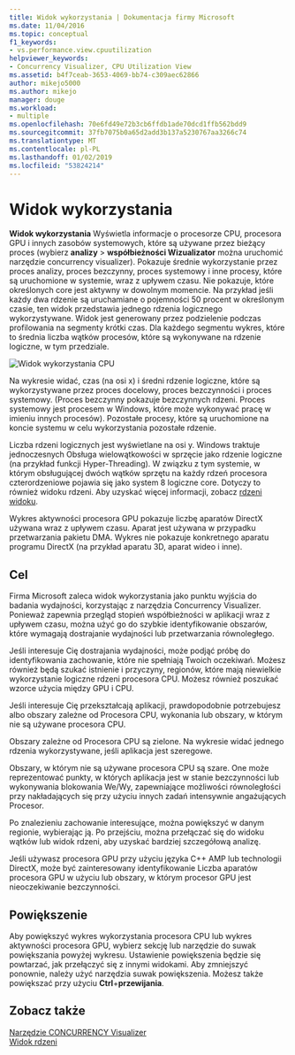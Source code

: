 ```yaml
---
title: Widok wykorzystania | Dokumentacja firmy Microsoft
ms.date: 11/04/2016
ms.topic: conceptual
f1_keywords:
- vs.performance.view.cpuutilization
helpviewer_keywords:
- Concurrency Visualizer, CPU Utilization View
ms.assetid: b4f7ceab-3653-4069-bb74-c309aec62866
author: mikejo5000
ms.author: mikejo
manager: douge
ms.workload:
- multiple
ms.openlocfilehash: 70e6fd49e72b3cb6ffdb1ade70dcd1ffb562bdd9
ms.sourcegitcommit: 37fb7075b0a65d2add3b137a5230767aa3266c74
ms.translationtype: MT
ms.contentlocale: pl-PL
ms.lasthandoff: 01/02/2019
ms.locfileid: "53824214"
---
```

# <a name="utilization-view"></a>Widok wykorzystania
**Widok wykorzystania** Wyświetla informacje o procesorze CPU, procesora GPU i innych zasobów systemowych, które są używane przez bieżący proces (wybierz **analizy** > **współbieżności Wizualizator** można uruchomić narzędzie concurrency visualizer). Pokazuje średnie wykorzystanie przez proces analizy, proces bezczynny, proces systemowy i inne procesy, które są uruchomione w systemie, wraz z upływem czasu. Nie pokazuje, które określonych core jest aktywny w dowolnym momencie. Na przykład jeśli każdy dwa rdzenie są uruchamiane o pojemności 50 procent w określonym czasie, ten widok przedstawia jednego rdzenia logicznego wykorzystywane. Widok jest generowany przez podzielenie podczas profilowania na segmenty krótki czas. Dla każdego segmentu wykres, które to średnia liczba wątków procesów, które są wykonywane na rdzenie logiczne, w tym przedziale.  
  
 ![Widok wykorzystania CPU](../profiling/media/vsts_ppacpuutil.png "VSTS_PPAcpuUtil")  
  
 Na wykresie widać, czas (na osi x) i średni rdzenie logiczne, które są wykorzystywane przez proces docelowy, proces bezczynności i proces systemowy. (Proces bezczynny pokazuje bezczynnych rdzeni. Proces systemowy jest procesem w Windows, które może wykonywać pracę w imieniu innych procesów). Pozostałe procesy, które są uruchomione na koncie systemu w celu wykorzystania pozostałe rdzenie.  
  
 Liczba rdzeni logicznych jest wyświetlane na osi y. Windows traktuje jednoczesnych Obsługa wielowątkowości w sprzęcie jako rdzenie logiczne (na przykład funkcji Hyper-Threading). W związku z tym systemie, w którym obsługującej dwóch wątków sprzętu na każdy rdzeń procesora czterordzeniowe pojawia się jako system 8 logiczne core. Dotyczy to również widoku rdzeni. Aby uzyskać więcej informacji, zobacz [rdzeni widoku](../profiling/cores-view.md).  
  
 Wykres aktywności procesora GPU pokazuje liczbę aparatów DirectX używana wraz z upływem czasu.  Aparat jest używana w przypadku przetwarzania pakietu DMA.  Wykres nie pokazuje konkretnego aparatu programu DirectX (na przykład aparatu 3D, aparat wideo i inne).  
  
## <a name="purpose"></a>Cel  
 Firma Microsoft zaleca widok wykorzystania jako punktu wyjścia do badania wydajności, korzystając z narzędzia Concurrency Visualizer. Ponieważ zapewnia przegląd stopień współbieżności w aplikacji wraz z upływem czasu, można użyć go do szybkie identyfikowanie obszarów, które wymagają dostrajanie wydajności lub przetwarzania równoległego.  
  
 Jeśli interesuje Cię dostrajania wydajności, może podjąć próbę do identyfikowania zachowanie, które nie spełniają Twoich oczekiwań. Możesz również będą szukać istnienie i przyczyny, regionów, które mają niewielkie wykorzystanie logiczne rdzeni procesora CPU. Możesz również poszukać wzorce użycia między GPU i CPU.  
  
 Jeśli interesuje Cię przekształcają aplikacji, prawdopodobnie potrzebujesz albo obszary zależne od Procesora CPU, wykonania lub obszary, w którym nie są używane procesora CPU.  
  
 Obszary zależne od Procesora CPU są zielone. Na wykresie widać jednego rdzenia wykorzystywane, jeśli aplikacja jest szeregowe.  
  
 Obszary, w którym nie są używane procesora CPU są szare. One może reprezentować punkty, w których aplikacja jest w stanie bezczynności lub wykonywania blokowania We/Wy, zapewniające możliwości równoległości przy nakładających się przy użyciu innych zadań intensywnie angażujących Procesor.  
  
 Po znalezieniu zachowanie interesujące, można powiększyć w danym regionie, wybierając ją. Po przejściu, można przełączać się do widoku wątków lub widok rdzeni, aby uzyskać bardziej szczegółową analizę.  
  
 Jeśli używasz procesora GPU przy użyciu języka C++ AMP lub technologii DirectX, może być zainteresowany identyfikowanie Liczba aparatów procesora GPU w użyciu lub obszary, w którym procesor GPU jest nieoczekiwanie bezczynności.  
  
## <a name="zoom"></a>Powiększenie  
 Aby powiększyć wykres wykorzystania procesora CPU lub wykres aktywności procesora GPU, wybierz sekcję lub narzędzie do suwak powiększania powyżej wykresu. Ustawienie powiększenia będzie się powtarzać, jak przełączyć się z innymi widokami. Aby zmniejszyć ponownie, należy użyć narzędzia suwak powiększenia. Możesz także powiększać przy użyciu **Ctrl**+**przewijania**.  
  
## <a name="see-also"></a>Zobacz także  
 [Narzędzie CONCURRENCY Visualizer](../profiling/concurrency-visualizer.md)   
 [Widok rdzeni](../profiling/cores-view.md)